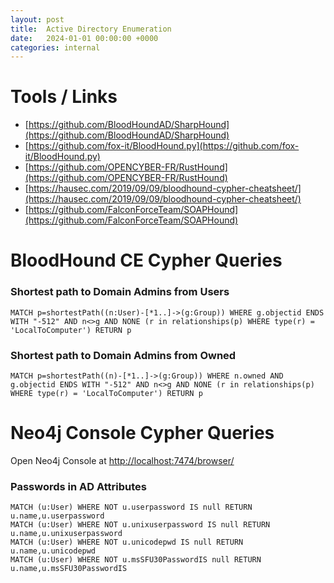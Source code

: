 ```yaml
---
layout: post
title:  Active Directory Enumeration
date:   2024-01-01 00:00:00 +0000
categories: internal
---
```

# Tools / Links
- [https://github.com/BloodHoundAD/SharpHound](https://github.com/BloodHoundAD/SharpHound)
- [https://github.com/fox-it/BloodHound.py](https://github.com/fox-it/BloodHound.py)
- [https://github.com/OPENCYBER-FR/RustHound](https://github.com/OPENCYBER-FR/RustHound)
- [https://hausec.com/2019/09/09/bloodhound-cypher-cheatsheet/](https://hausec.com/2019/09/09/bloodhound-cypher-cheatsheet/)
- [https://github.com/FalconForceTeam/SOAPHound](https://github.com/FalconForceTeam/SOAPHound)

# BloodHound CE Cypher Queries

### Shortest path to Domain Admins from Users
```cypher
MATCH p=shortestPath((n:User)-[*1..]->(g:Group)) WHERE g.objectid ENDS WITH "-512" AND n<>g AND NONE (r in relationships(p) WHERE type(r) = 'LocalToComputer') RETURN p
```

### Shortest path to Domain Admins from Owned
```cypher
MATCH p=shortestPath((n)-[*1..]->(g:Group)) WHERE n.owned AND g.objectid ENDS WITH "-512" AND n<>g AND NONE (r in relationships(p) WHERE type(r) = 'LocalToComputer') RETURN p
```

# Neo4j Console Cypher Queries
Open Neo4j Console at [http://localhost:7474/browser/](http://localhost:7474/browser/)

### Passwords in AD Attributes
```cypher
MATCH (u:User) WHERE NOT u.userpassword IS null RETURN u.name,u.userpassword
MATCH (u:User) WHERE NOT u.unixuserpassword IS null RETURN u.name,u.unixuserpassword
MATCH (u:User) WHERE NOT u.unicodepwd IS null RETURN u.name,u.unicodepwd
MATCH (u:User) WHERE NOT u.msSFU30PasswordIS null RETURN u.name,u.msSFU30PasswordIS
```
